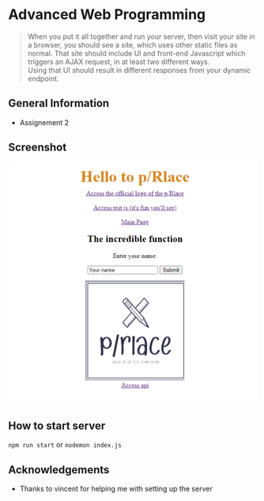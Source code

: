 # Advanced Web Programming
> When you put it all together and run your server, then visit your site in a browser, you should see a site, which uses other static files as normal.  That site should include UI and front-end Javascript which triggers an AJAX request, in at least two different ways.  
> Using that UI should result in different responses from your dynamic endpoint.

## General Information
- Assignement 2

## Screenshot
![Screenshot](public/img/website.png)

## How to start server
`npm run start` or `nodemon index.js`

## Acknowledgements
- Thanks to vincent for helping me with setting up the server
